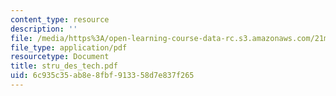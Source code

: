 ```yaml
---
content_type: resource
description: ''
file: /media/https%3A/open-learning-course-data-rc.s3.amazonaws.com/21m-735-technical-design-scenery-mechanisms-and-special-effects-spring-2004/6c935c35ab8e8fbf913358d7e837f265_stru_des_tech.pdf
file_type: application/pdf
resourcetype: Document
title: stru_des_tech.pdf
uid: 6c935c35-ab8e-8fbf-9133-58d7e837f265
---
```

